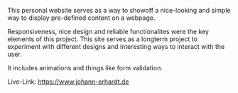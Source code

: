 This personal website serves as a way to showoff a nice-looking and simple way to display pre-defined content on a webpage.

Responsiveness, nice design and reliable functionalites were the key elements of this project. 
This site serves as a longterm project to experiment with different designs and interesting ways to interact with the user.

It includes animations and things like form validation.

Live-Link:
https://www.johann-erhardt.de
